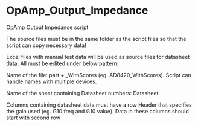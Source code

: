 # OpAmp_Output_Impedance
OpAmp Output Impedance script

The source files must be in the same folder as the script files so that the script can copy necessary data!

Excel files with manual test data will be used as source files for datasheet data. All must be edited under below pattern:

Name of the file: part + _WithScores (eg. AD8420_WithScores). Script can handle names with multiple devices.

Name of the sheet containing Datasheet numbers: Datasheet

Columns containing datasheet data must have a row Header that specifies the gain used (eg. G10 freq and G10 value). Data in these columns should start with second row
